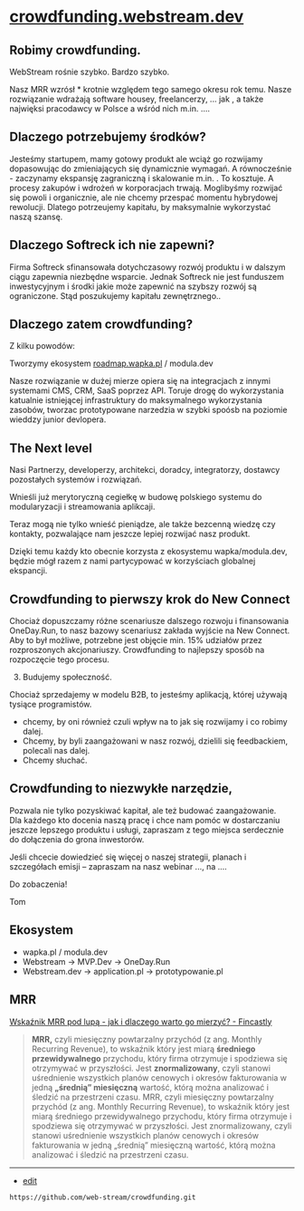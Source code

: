 # [crowdfunding.webstream.dev](https://crowdfunding.webstream.dev)

## Robimy crowdfunding.  

WebStream rośnie szybko. Bardzo szybko. 

Nasz MRR wzrósł * krotnie względem tego samego okresu rok temu. 
Nasze rozwiązanie wdrażają software housey, freelancerzy, ... jak , a także najwięksi pracodawcy w Polsce a wśród nich m.in. ....  

## Dlaczego potrzebujemy środków? 

Jesteśmy startupem, mamy gotowy produkt ale wciąż go rozwijamy dopasowując do zmieniających się dynamicznie wymagań. 
A równocześnie - zaczynamy ekspansję zagraniczną i skalowanie m.in. . To kosztuje. 
A procesy zakupów i wdrożeń w korporacjach trwają. 
Moglibyśmy rozwijać się powoli i organicznie, ale nie chcemy przespać momentu hybrydowej rewolucji. Dlatego potrzeujemy kapitału, by maksymalnie wykorzystać naszą szansę. 

## Dlaczego Softreck ich nie zapewni? 

Firma Softreck sfinansowała dotychczasowy rozwój produktu i w dalszym ciągu zapewnia niezbędne wsparcie. 
Jednak Softreck nie jest funduszem inwestycyjnym i środki jakie może zapewnić na szybszy rozwój są ograniczone.
Stąd poszukujemy kapitału zewnętrznego.. 

## Dlaczego zatem crowdfunding?  

Z kilku powodów: 

Tworzymy ekosystem  [roadmap.wapka.pl](https://roadmap.wapka.pl) / modula.dev


Nasze rozwiązanie w dużej mierze opiera się na integracjach z innymi systemami CMS, CRM, SaaS poprzez API.
Toruje drogę do wykorzystania katualnie istniejącej infrastruktury do maksymalnego wykorzystania zasobów, tworzac prototypowane narzedzia w szybki spoósb na poziomie wieddzy junior devlopera.

## The Next level

Nasi Partnerzy, developerzy, architekci, doradcy, integratorzy, dostawcy pozostałych systemów i rozwiązań.  

Wnieśli już merytoryczną cegiełkę w budowę polskiego systemu do modularyzacji i streamowania aplikcaji.

Teraz mogą nie tylko wnieść pieniądze, ale także bezcenną wiedzę czy kontakty, pozwalające nam jeszcze lepiej rozwijać nasz produkt.

Dzięki temu każdy kto obecnie korzysta z ekosystemu wapka/modula.dev, będzie mógł razem z nami partycypować w korzyściach globalnej ekspancji.


## Crowdfunding to pierwszy krok do New Connect 

 Chociaż dopuszczamy różne scenariusze dalszego rozwoju i finansowania OneDay.Run, to nasz bazowy scenariusz zakłada wyjście na New Connect. Aby to był możliwe, potrzebne jest objęcie min. 15% udziałów przez rozproszonych akcjonariuszy. Crowdfunding to najlepszy sposób na rozpoczęcie tego procesu. 

 3. Budujemy społeczność.  

Chociaż sprzedajemy w modelu B2B, to jesteśmy aplikacją, której używają tysiące programistów. 
+ chcemy, by oni również czuli wpływ na to jak się rozwijamy i co robimy dalej. 
+ Chcemy, by byli zaangażowani w nasz rozwój, dzielili się feedbackiem, polecali nas dalej.  
+ Chcemy słuchać. 

## Crowdfunding to niezwykłe narzędzie, 

Pozwala nie tylko pozyskiwać kapitał, ale też budować zaangażowanie.  
Dla każdego kto docenia naszą pracę i chce nam pomóc w dostarczaniu jeszcze lepszego produktu i usługi, zapraszam z tego miejsca serdecznie do dołączenia do grona inwestorów. 

Jeśli chcecie dowiedzieć się więcej o naszej strategii, planach i szczegółach emisji – zapraszam na nasz webinar ..., na .... 

Do zobaczenia!  

Tom

## Ekosystem

+ wapka.pl / modula.dev
+ Webstream -> MVP.Dev -> OneDay.Run
+ Webstream.dev -> application.pl -> prototypowanie.pl 


## MRR
[Wskaźnik MRR pod lupą - jak i dlaczego warto go mierzyć? - Fincastly](https://fincastly.com/wskaznik-mrr/)

> **MRR,** czyli miesięczny powtarzalny przychód (z ang. Monthly Recurring Revenue), to wskaźnik który jest miarą **średniego przewidywalnego** przychodu, który firma otrzymuje i spodziewa się otrzymywać w przyszłości. Jest **znormalizowany**, czyli stanowi uśrednienie wszystkich planów cenowych i okresów fakturowania w jedną **„średnią” miesięczną** wartość, którą można analizować i śledzić na przestrzeni czasu.
MRR, czyli miesięczny powtarzalny przychód (z ang. Monthly Recurring Revenue), to wskaźnik który jest miarą średniego przewidywalnego przychodu, który firma otrzymuje i spodziewa się otrzymywać w przyszłości. Jest znormalizowany, czyli stanowi uśrednienie wszystkich planów cenowych i okresów fakturowania w jedną „średnią” miesięczną wartość, którą można analizować i śledzić na przestrzeni czasu.

---
+ [edit](https://github.com/web-stream/crowdfunding/edit/main/README.md)

```
https://github.com/web-stream/crowdfunding.git
```
